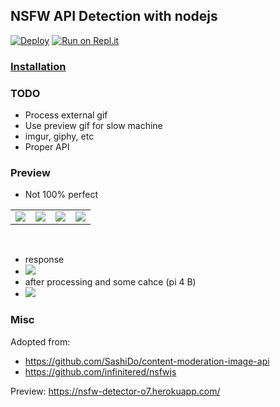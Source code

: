 ## NSFW API Detection with nodejs

[![Deploy](https://www.herokucdn.com/deploy/button.svg)](https://heroku.com/deploy?template=https://github.com/o7-Fire/NodeNsfwJSAPI)
[![Run on Repl.it](https://repl.it/badge/github/o7-Fire/NodeNsfwJSAPI)](https://repl.it/github/o7-Fire/NodeNsfwJSAPI)

###  [Installation](https://github.com/o7-Fire/NodeNsfwJSAPI/wiki/Installation)

### TODO
- Process external gif
- Use preview gif for slow machine
- imgur, giphy, etc
- Proper API

### Preview
- Not 100% perfect
<table align="center">
  <tbody>
    <tr>
      <td align="center">
        <a
          href="https://cdn.discordapp.com/attachments/840041811384860709/872868193511825428/unknown.png">
          <image
            src="https://cdn.discordapp.com/attachments/840041811384860709/872868193511825428/unknown.png" />
        </a>
      </td>
      <td align="center">
        <a
          href="https://cdn.discordapp.com/attachments/840041811384860708/872865181213032518/unknown.png">
          <image
            src="https://cdn.discordapp.com/attachments/840041811384860708/872865181213032518/unknown.png" />
        </a>
      </td>
      <td align="center">
        <a
          href="https://cdn.discordapp.com/attachments/840041811384860708/872867517125771355/unknown.png">
          <image
            src="https://cdn.discordapp.com/attachments/840041811384860708/872867517125771355/unknown.png"/>
        </a>
      </td>
            <td align="center">
        <a
          href="https://cdn.discordapp.com/attachments/840041811384860709/872868265372831785/unknown.png">
          <image
            src="https://cdn.discordapp.com/attachments/840041811384860709/872868265372831785/unknown.png"/>
        </a>
      </td>
    </tr>
  </tbody>
</table>
<br />

- response
- ![](https://cdn.discordapp.com/attachments/840041811384860708/872872718897385582/unknown.png)
- after processing and some cahce (pi 4 B)
- ![](https://cdn.discordapp.com/attachments/997385080047673415/1000561451938881566/unknown.png)

### Misc

Adopted from:
- https://github.com/SashiDo/content-moderation-image-api 
- https://github.com/infinitered/nsfwjs

Preview: 
https://nsfw-detector-o7.herokuapp.com/
